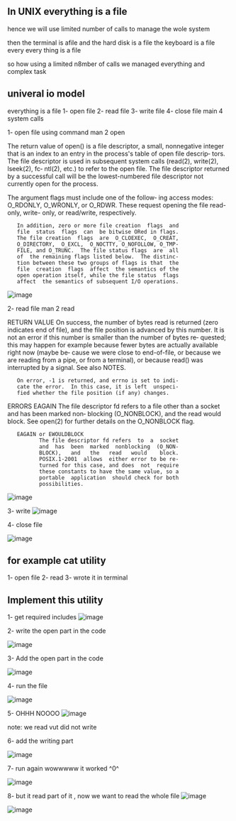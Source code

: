 ## In UNIX everything is a file

hence we will use limited number of calls to manage the wole system 

then the terminal is afile and the hard disk is a file the keyboard is a file every every thing is a file 

so how using a limited n8mber of calls we managed everything and complex task 

## univeral io model

everything is a file 
1- open file
2- read file 
3- write file 
4- close file 
main 4 system calls 


1- open file 
using command man 2 open 

 The  return value of open() is a file descriptor, a
       small, nonnegative integer that is an index  to  an
       entry  in the process's table of open file descrip‐
       tors.  The file descriptor is  used  in  subsequent
       system  calls  (read(2),  write(2),  lseek(2),  fc‐
       ntl(2), etc.)  to refer to the open file.  The file
       descriptor returned by a successful  call  will  be
       the  lowest-numbered  file descriptor not currently
       open for the process.


  The  argument flags must include one of the follow‐
       ing access modes: O_RDONLY,  O_WRONLY,  or  O_RDWR.
       These  request  opening  the file read-only, write-
       only, or read/write, respectively.

       In addition, zero or more file creation  flags  and
       file  status  flags  can  be bitwise ORed in flags.
       The file creation  flags  are  O_CLOEXEC,  O_CREAT,
       O_DIRECTORY,  O_EXCL,  O_NOCTTY, O_NOFOLLOW, O_TMP‐
       FILE, and O_TRUNC.  The file status flags  are  all
       of  the remaining flags listed below.  The distinc‐
       tion between these two groups of flags is that  the
       file  creation  flags  affect  the semantics of the
       open operation itself, while the file status  flags
       affect  the semantics of subsequent I/O operations.


![image](https://github.com/user-attachments/assets/12d3a761-9708-4c98-992f-3b076aa12b7c)



2- read file 
man 2 read 


RETURN VALUE
       On  success,  the  number of bytes read is returned
       (zero indicates end of file), and the file position
       is advanced by this number.  It is not an error  if
       this number is smaller than the number of bytes re‐
       quested;  this may happen for example because fewer
       bytes are actually available right now  (maybe  be‐
       cause  we  were close to end-of-file, or because we
       are reading from a pipe, or from  a  terminal),  or
       because  read()  was  interrupted by a signal.  See
       also NOTES.

       On error, -1 is returned, and errno is set to indi‐
       cate the error.  In this case, it is left  unspeci‐
       fied whether the file position (if any) changes.

ERRORS
       EAGAIN The  file  descriptor  fd  refers  to a file
              other than a socket and has been marked non‐
              blocking (O_NONBLOCK), and  the  read  would
              block.   See  open(2) for further details on
              the O_NONBLOCK flag.

       EAGAIN or EWOULDBLOCK
              The file descriptor fd refers  to  a  socket
              and  has  been  marked  nonblocking  (O_NON‐
              BLOCK),   and   the   read   would    block.
              POSIX.1-2001  allows  either error to be re‐
              turned for this case, and does  not  require
              these constants to have the same value, so a
              portable  application  should check for both
              possibilities.

![image](https://github.com/user-attachments/assets/fc068172-6a02-4ab7-b105-d9644d6db587)



3- write 
![image](https://github.com/user-attachments/assets/1ea9ccb9-1d0e-4bea-8504-ba54f51a9e4a)



4- close file 

![image](https://github.com/user-attachments/assets/9005f919-06cf-4c35-887a-af10f871ddeb)



## for example cat utility 
1- open file   2- read 3- wrote it in terminal



## Implement this utility 

1- get required includes
![image](https://github.com/user-attachments/assets/25ed1c03-f309-4b31-b8cc-ce03f8513c39)



2- write the open part in the code 

![image](https://github.com/user-attachments/assets/608deeea-f3fc-4cca-b868-beda89257483)


3- Add the open part in the code 

![image](https://github.com/user-attachments/assets/1a46530b-79ee-401d-b129-65d33abbdca3)

4- run the file 

![image](https://github.com/user-attachments/assets/6726c576-e232-4085-9972-f3cdc879ab87)



5- OHHH NOOOO
![image](https://github.com/user-attachments/assets/7aed8060-accc-4f2b-b0c9-9328328ed55c)


note: we read vut did not write

6- add the writing part 

![image](https://github.com/user-attachments/assets/3c0a21ad-c412-4fb7-a9cf-77fdc1b53647)


7- run again 
wowwwww it worked ^0^


![image](https://github.com/user-attachments/assets/32482a98-d50f-4b64-b09a-5f0a198f38a7)


8- but it read part of it , now we want to read the whole file 
![image](https://github.com/user-attachments/assets/60adeb33-f716-41ac-ac44-0d2838e1d6a9)





![image](https://github.com/user-attachments/assets/57dd272d-f7c4-4090-9bcb-91dc9ef8748f)

